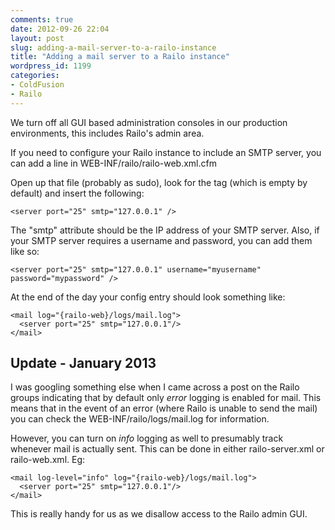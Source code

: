 ```yaml
---
comments: true
date: 2012-09-26 22:04
layout: post
slug: adding-a-mail-server-to-a-railo-instance
title: "Adding a mail server to a Railo instance"
wordpress_id: 1199
categories:
- ColdFusion
- Railo
---
```


We turn off all GUI based administration consoles in our production environments, this includes Railo's admin area.

If you need to configure your Railo instance to include an SMTP server, you can add a line in WEB-INF/railo/railo-web.xml.cfm

Open up that file (probably as sudo), look for the <mail> tag (which is empty by default) and insert the following:

```
<server port="25" smtp="127.0.0.1" />
```

The "smtp" attribute should be the IP address of your SMTP server. Also, if your SMTP server requires a username and password, you can add them like so:

```
<server port="25" smtp="127.0.0.1" username="myusername" password="mypassword" />
```

At the end of the day your config entry should look something like:

```
<mail log="{railo-web}/logs/mail.log">
  <server port="25" smtp="127.0.0.1"/>
</mail>
```

## Update - January 2013

I was googling something else when I came across a post on the Railo groups indicating that by default only _error_ logging is enabled for mail. This means that in the event of an error (where Railo is unable to send the mail) you can check the WEB-INF/railo/logs/mail.log for information.

However, you can turn on _info_ logging as well to presumably track whenever mail is actually sent. This can be done in either railo-server.xml or railo-web.xml. Eg:

```
<mail log-level="info" log="{railo-web}/logs/mail.log">
  <server port="25" smtp="127.0.0.1"/>
</mail>
```

This is really handy for us as we disallow access to the Railo admin GUI.
